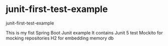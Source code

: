 # junit-first-test-example
junit-first-test-example

This is my fist Spring Boot Junit example
It contains Junit 5 test
Mockito for mocking repositories
H2 for embedding memory db
